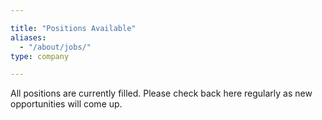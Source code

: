 ```yaml
---

title: "Positions Available"
aliases:
  - "/about/jobs/"
type: company

---
```


All positions are currently filled. Please check back here regularly as new opportunities will come up.
